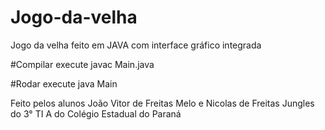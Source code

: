 # Jogo-da-velha
Jogo da velha feito em JAVA com interface gráfico integrada

#Compilar execute javac Main.java

#Rodar execute java Main

Feito pelos alunos João Vitor de Freitas Melo e Nicolas de Freitas Jungles do 3° TI A do Colégio Estadual do Paraná
